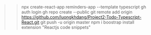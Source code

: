 > > npx create-react-app reminders-app --template typescript
> > gh auth login
> > gh repo create <repo-name> --public
> > git remote add origin https://github.com/luongkhdang/Project2-Todo-Typescript-React.git
> > git push -u origin master
> > npm i boostrap
> > install extension "Reactjs code snippets"
